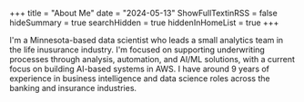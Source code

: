 +++
title = "About Me"
date = "2024-05-13"
ShowFullTextinRSS = false
hideSummary = true
searchHidden = true
hiddenInHomeList = true
+++

I'm a Minnesota-based data scientist who leads a small analytics team in the life inusurance industry. I'm focused on supporting underwriting processes through analysis, automation, and AI/ML solutions, with a current focus on building AI-based systems in AWS. I have around 9 years of experience in business intelligence and data science roles across the banking and insurance industries.